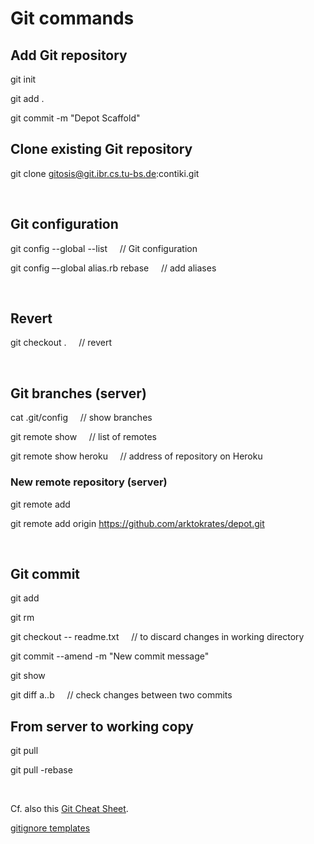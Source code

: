 
Git commands
============


## Add Git repository

git init

git add .

git commit -m "Depot Scaffold"


## Clone existing Git repository

git clone gitosis@git.ibr.cs.tu-bs.de:contiki.git


&nbsp;


## Git configuration

git config --global --list &nbsp;&nbsp;&nbsp; // Git configuration

git config –-global alias.rb rebase &nbsp;&nbsp;&nbsp; // add aliases


&nbsp;


## Revert

git checkout . &nbsp;&nbsp;&nbsp; // revert


&nbsp;



## Git branches (server)

cat .git/config &nbsp;&nbsp;&nbsp; // show branches

git remote show &nbsp;&nbsp;&nbsp; // list of remotes

git remote show heroku &nbsp;&nbsp;&nbsp; // address of repository on Heroku


### New remote repository (server)

git remote add <name> <giturl>

git remote add origin https://github.com/arktokrates/depot.git


&nbsp;



## Git commit

git add <file>

git rm <file>

git checkout -- readme.txt &nbsp;&nbsp;&nbsp; // to discard changes in working directory

git commit --amend -m "New commit message"

git show <commit>

git diff a..b &nbsp;&nbsp;&nbsp; // check changes between two commits


## From server to working copy

git pull

git pull -rebase



&nbsp;



Cf. also this [Git Cheat Sheet](http://cheat.errtheblog.com/s/git).

[gitignore templates](https://github.com/github/gitignore)

&nbsp;




